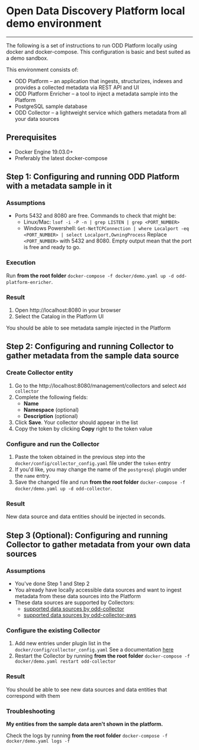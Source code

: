 # Open Data Discovery Platform local demo environment
* * *

The following is a set of instructions to run ODD Platform locally using docker and docker-compose. 
This configuration is basic and best suited as a demo sandbox.

This environment consists of:
* ODD Platform – an application that ingests, structurizes, indexes and provides a collected metadata via REST API and UI
* ODD Platform Enricher – a tool to inject a metadata sample into the Platform
* PostgreSQL sample database
* ODD Collector – a lightweight service which gathers metadata from all your data sources

## Prerequisites

* Docker Engine 19.03.0+
* Preferably the latest docker-compose

## Step 1: Configuring and running ODD Platform with a metadata sample in it

### Assumptions

* Ports 5432 and 8080 are free. Commands to check that might be:
    * Linux/Mac: `lsof -i -P -n | grep LISTEN | grep <PORT_NUMBER>`
    * Windows Powershell: `Get-NetTCPConnection | where Localport -eq <PORT_NUMBER> | select Localport,OwningProcess`
      Replace `<PORT_NUMBER>` with 5432 and 8080. Empty output mean that the port is free and ready to go.

### Execution

Run **from the root folder** `docker-compose -f docker/demo.yaml up -d odd-platform-enricher`.

### Result

1. Open http://localhost:8080 in your browser
2. Select the Catalog in the Platform UI

You should be able to see metadata sample injected in the Platform

## Step 2: Configuring and running Collector to gather metadata from the sample data source

### Create Collector entity

1. Go to the http://localhost:8080/management/collectors and select `Add collector`
2. Complete the following fields:
    * **Name**
    * **Namespace** (optional)
    * **Description** (optional)
3. Click **Save**. Your collector should appear in the list
4. Copy the token by clicking **Copy** right to the token value

### Configure and run the Collector

1. Paste the token obtained in the previous step into the `docker/config/collector_config.yaml` file under the `token` entry
2. If you'd like, you may change the name of the `postgresql` plugin under the `name` entry.
3. Save the changed file and run **from the root folder** `docker-compose -f docker/demo.yaml up -d odd-collector`.

### Result

New data source and data entities should be injected in seconds.

## Step 3 (Optional): Configuring and running Collector to gather metadata from your own data sources

### Assumptions

* You've done Step 1 and Step 2
* You already have locally accessible data sources and want to ingest metadata from these data sources into the Platform
* These data sources are supported by Collectors:
    *  [supported data sources by odd-collector](https://github.com/opendatadiscovery/odd-collector/blob/main/README.md)
    *  [supported data sources by odd-collector-aws](https://github.com/opendatadiscovery/odd-collector-aws/blob/main/README.md)

### Configure the existing Collector

1. Add new entries under plugin list in the `docker/config/collector_config.yaml`
   See a documentation [here](https://github.com/opendatadiscovery/odd-collector/blob/main/README.md)
2. Restart the Collector by running **from the root folder** `docker-compose -f docker/demo.yaml restart odd-collector`

### Result

You should be able to see new data sources and data entities that correspond with them

### Troubleshooting

**My entities from the sample data aren't shown in the platform.**

Check the logs by running **from the root folder** `docker-compose -f docker/demo.yaml logs -f`
